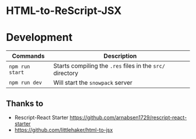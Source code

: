 # HTML-to-ReScript-JSX


# Development

| Commands | Description |
|---|---|
| `npm run start` | Starts compiling the `.res` files in the `src/` directory |
| `npm run dev` | Will start the `snowpack` server |

## Thanks to

* Rescript-React Starter https://github.com/arnabsen1729/rescript-react-starter
* https://github.com/littlehaker/html-to-jsx
